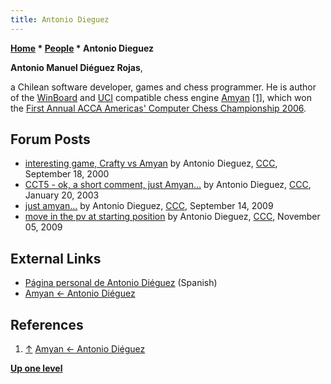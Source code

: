 ```yaml
---
title: Antonio Dieguez
---
```

**[Home](Home "Home") * [People](People "People") * Antonio Dieguez**

**Antonio Manuel Diéguez Rojas**,

a Chilean software developer, games and chess programmer. He is author of the [WinBoard](WinBoard "WinBoard") and [UCI](UCI "UCI") compatible chess engine [Amyan](Amyan "Amyan") <a id="cite-note-1" href="#cite-ref-1">[1]</a>, which won the [First Annual ACCA Americas' Computer Chess Championship 2006](ACCA_2006 "ACCA 2006").

## Forum Posts

- [interesting game, Crafty vs Amyan](https://www.stmintz.com/ccc/index.php?id=129898) by Antonio Dieguez, [CCC](CCC "CCC"), September 18, 2000
- [CCT5 - ok, a short comment, just Amyan...](https://www.stmintz.com/ccc/index.php?id=278556) by Antonio Dieguez, [CCC](CCC "CCC"), January 20, 2003
- [just amyan...](http://www.talkchess.com/forum/viewtopic.php?t=29748) by Antonio Dieguez, [CCC](CCC "CCC"), September 14, 2009
- [move in the pv at starting position](http://www.talkchess.com/forum/viewtopic.php?t=30486) by Antonio Dieguez, [CCC](CCC "CCC"), November 05, 2009

## External Links

- [Página personal de Antonio Diéguez](http://www.pincha.cl/index.html) (Spanish)
- [Amyan \<- Antonio Diéguez](http://www.pincha.cl/amyan/)

## References

1. <a id="cite-ref-1" href="#cite-note-1">↑</a> [Amyan \<- Antonio Diéguez](http://www.pincha.cl/amyan/amyane.html)

**[Up one level](People "People")**

